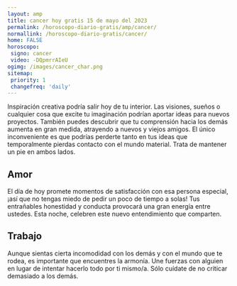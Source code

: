 ```yaml
---
layout: amp
title: cancer hoy gratis 15 de mayo del 2023 
permalink: /horoscopo-diario-gratis/amp/cancer/
normallink: /horoscopo-diario-gratis/cancer/
home: FALSE
horoscopo:
 signo: cancer
 video: -DQpmrrAIeU
ogimg: /images/cancer_char.png
sitemap:
 priority: 1
 changefreq: 'daily'
---
```



Inspiración creativa podría salir hoy de tu interior. Las visiones, sueños o cualquier cosa que excite tu imaginación podrían aportar ideas para nuevos proyectos. También puedes descubrir que tu comprensión hacia los demás aumenta en gran medida, atrayendo a nuevos y viejos amigos. El único inconveniente es que podrías perderte tanto en tus ideas que temporalmente pierdas contacto con el mundo material. Trata de mantener un pie en ambos lados.

## Amor

El día de hoy promete momentos de satisfacción con esa persona especial, ¡así que no tengas miedo de pedir un poco de tiempo a solas! Tus entrañables honestidad y conducta provocará una gran energía entre ustedes. Esta noche, celebren este nuevo entendimiento que comparten.

## Trabajo

Aunque sientas cierta incomodidad con los demás y con el mundo que te rodea, es importante que encuentres la armonía. Une fuerzas con alguien en lugar de intentar hacerlo todo por ti mismo/a. Sólo cuídate de no criticar demasiado a los demás.